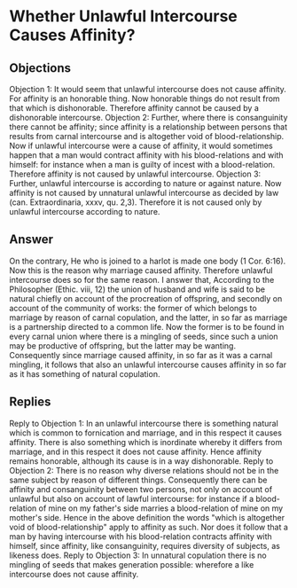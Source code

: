 # Whether Unlawful Intercourse Causes Affinity?
## Objections
Objection 1: It would seem that unlawful intercourse does not cause affinity. For affinity is an honorable thing. Now honorable things do not result from that which is dishonorable. Therefore affinity cannot be caused by a dishonorable intercourse.
Objection 2: Further, where there is consanguinity there cannot be affinity; since affinity is a relationship between persons that results from carnal intercourse and is altogether void of blood-relationship. Now if unlawful intercourse were a cause of affinity, it would sometimes happen that a man would contract affinity with his blood-relations and with himself: for instance when a man is guilty of incest with a blood-relation. Therefore affinity is not caused by unlawful intercourse.
Objection 3: Further, unlawful intercourse is according to nature or against nature. Now affinity is not caused by unnatural unlawful intercourse as decided by law (can. Extraordinaria, xxxv, qu. 2,3). Therefore it is not caused only by unlawful intercourse according to nature.
## Answer
On the contrary, He who is joined to a harlot is made one body (1 Cor. 6:16). Now this is the reason why marriage caused affinity. Therefore unlawful intercourse does so for the same reason.
I answer that, According to the Philosopher (Ethic. viii, 12) the union of husband and wife is said to be natural chiefly on account of the procreation of offspring, and secondly on account of the community of works: the former of which belongs to marriage by reason of carnal copulation, and the latter, in so far as marriage is a partnership directed to a common life. Now the former is to be found in every carnal union where there is a mingling of seeds, since such a union may be productive of offspring, but the latter may be wanting. Consequently since marriage caused affinity, in so far as it was a carnal mingling, it follows that also an unlawful intercourse causes affinity in so far as it has something of natural copulation.
## Replies
Reply to Objection 1: In an unlawful intercourse there is something natural which is common to fornication and marriage, and in this respect it causes affinity. There is also something which is inordinate whereby it differs from marriage, and in this respect it does not cause affinity. Hence affinity remains honorable, although its cause is in a way dishonorable.
Reply to Objection 2: There is no reason why diverse relations should not be in the same subject by reason of different things. Consequently there can be affinity and consanguinity between two persons, not only on account of unlawful but also on account of lawful intercourse: for instance if a blood-relation of mine on my father's side marries a blood-relation of mine on my mother's side. Hence in the above definition the words "which is altogether void of blood-relationship" apply to affinity as such. Nor does it follow that a man by having intercourse with his blood-relation contracts affinity with himself, since affinity, like consanguinity, requires diversity of subjects, as likeness does.
Reply to Objection 3: In unnatural copulation there is no mingling of seeds that makes generation possible: wherefore a like intercourse does not cause affinity.